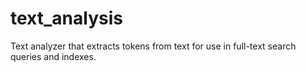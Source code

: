 # text_analysis
Text analyzer that extracts tokens from text for use in full-text search queries and indexes.

<!-- TODO: finish README.MD -->